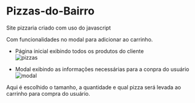 # Pizzas-do-Bairro
Site pizzaria criado com uso do javascript

Com funcionalidades no modal para adicionar ao carrinho.

- Página inicial exibindo todos os produtos do cliente <br>
![pizzas](https://user-images.githubusercontent.com/89535654/187442834-0512d022-6507-4b84-927f-5649db70e8fd.png)

- Modal exibindo as informações necessárias para a conpra do usuário <br>
![modal](https://user-images.githubusercontent.com/89535654/187442806-403629ca-20d4-4b23-bb48-e5ba8d5e7300.png)

Aqui é escolhido o tamanho, a quantidade e qual pizza será levada ao carrinho para compra do usuário.

